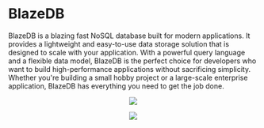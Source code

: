 # BlazeDB
BlazeDB is a blazing fast NoSQL database built for modern applications. It provides a lightweight and easy-to-use data storage solution that is designed to scale with your application. With a powerful query language and a flexible data model, BlazeDB is the perfect choice for developers who want to build high-performance applications without sacrificing simplicity. Whether you're building a small hobby project or a large-scale enterprise application, BlazeDB has everything you need to get the job done.


<p align="center">
    <img src="/img">
</p>

<p align="center">
    <img src="./img2">
</p>